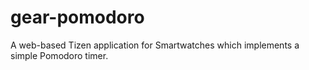 # gear-pomodoro
A web-based Tizen application for Smartwatches which implements a simple Pomodoro timer.
